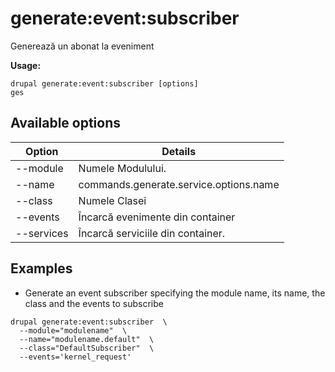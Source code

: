 # generate:event:subscriber
Generează un abonat la eveniment

**Usage:**
```
drupal generate:event:subscriber [options]
ges
```

## Available options
Option | Details
-------|-------------
--module | Numele Modulului.
--name | commands.generate.service.options.name
--class | Numele Clasei
--events | Încarcă evenimente din container
--services | Încarcă serviciile din container.

## Examples
* Generate an event subscriber specifying the module name, its name, the class and the events to subscribe
```
drupal generate:event:subscriber  \
  --module="modulename"  \
  --name="modulename.default"  \
  --class="DefaultSubscriber"  \
  --events='kernel_request'
```
